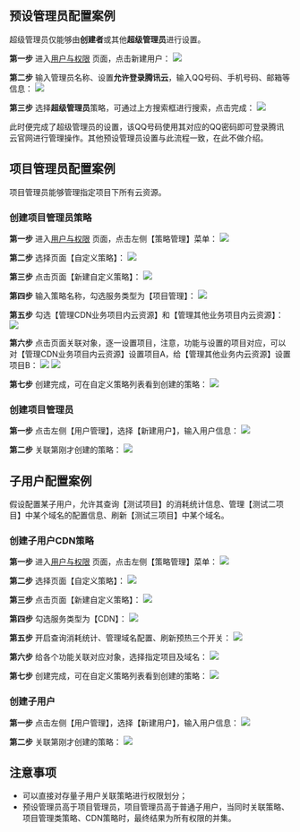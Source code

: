 ## 预设管理员配置案例

超级管理员仅能够由**创建者**或其他**超级管理员**进行设置。

**第一步** 进入[用户与权限](https://console.qcloud.com/cam) 页面，点击新建用户：
![](//mccdn.qcloud.com/static/img/f59bb157507257a5e2a0a32f3ca8198d/image.jpg)

**第二步** 输入管理员名称、设置**允许登录腾讯云**，输入QQ号码、手机号码、邮箱等信息：
![](//mccdn.qcloud.com/static/img/8a987fc8194761ba83410a6d7663486e/image.jpg)

**第三步** 选择**超级管理员**策略，可通过上方搜索框进行搜索，点击完成：
![](//mccdn.qcloud.com/static/img/8b2894a36804aee9406770014be7f135/image.jpg)

此时便完成了超级管理员的设置，该QQ号码使用其对应的QQ密码即可登录腾讯云官网进行管理操作。其他预设管理员设置与此流程一致，在此不做介绍。

## 项目管理员配置案例

项目管理员能够管理指定项目下所有云资源。
### 创建项目管理员策略
**第一步** 进入[用户与权限](https://console.qcloud.com/cam) 页面，点击左侧【策略管理】菜单：
![](//mccdn.qcloud.com/static/img/f5601dc0b52c06eb43711b53517c6a49/image.jpg)

**第二步**  选择页面【自定义策略】：
![](//mccdn.qcloud.com/static/img/b52c032e4cbfa8a6534084e32ee6c3c3/image.jpg)

**第三步** 点击页面【新建自定义策略】：
![](//mccdn.qcloud.com/static/img/d0a26dbda5a8159dc05cee8ff2132b72/image.jpg)

**第四步** 输入策略名称，勾选服务类型为【项目管理】：
![](//mccdn.qcloud.com/static/img/7d2f8ffa81dea40dbba660dc97f2051f/image.jpg)

**第五步** 勾选【管理CDN业务项目内云资源】和【管理其他业务项目内云资源】：
![](//mccdn.qcloud.com/static/img/9812e00b4e54f090aefa13bcccef0f8c/image.jpg)

**第六步** 点击页面关联对象，逐一设置项目，注意，功能与设置的项目对应，可以对【管理CDN业务项目内云资源】设置项目A，给【管理其他业务内云资源】设置项目B：
![](//mccdn.qcloud.com/static/img/38808b353006f663041996825bc04197/image.jpg)
![](//mccdn.qcloud.com/static/img/7df394da29f4e32b3ddba0c5fa7b2a78/image.jpg)

**第七步** 创建完成，可在自定义策略列表看到创建的策略：
![](//mccdn.qcloud.com/static/img/06ccd5d20f7995f6873c5fa7c6cc08e8/image.jpg)

### 创建项目管理员

**第一步** 点击左侧【用户管理】，选择【新建用户】，输入用户信息：
![](//mccdn.qcloud.com/static/img/9acc24b4ab50655d6e31eaf48f829060/image.jpg)

**第二步** 关联第刚才创建的策略：
![](//mccdn.qcloud.com/static/img/1fa9f41d334cc63f4a3c0f70972bccac/image.jpg)


## 子用户配置案例

假设配置某子用户，允许其查询【测试项目】的消耗统计信息、管理【测试二项目】中某个域名的配置信息、刷新【测试三项目】中某个域名。

### 创建子用户CDN策略
**第一步** 进入[用户与权限](https://console.qcloud.com/cam) 页面，点击左侧【策略管理】菜单：
![](//mccdn.qcloud.com/static/img/f5601dc0b52c06eb43711b53517c6a49/image.jpg)

**第二步**  选择页面【自定义策略】：
![](//mccdn.qcloud.com/static/img/b52c032e4cbfa8a6534084e32ee6c3c3/image.jpg)

**第三步** 点击页面【新建自定义策略】：
![](//mccdn.qcloud.com/static/img/d0a26dbda5a8159dc05cee8ff2132b72/image.jpg)

**第四步** 勾选服务类型为【CDN】：
![](//mccdn.qcloud.com/static/img/90f3b49ce08b1df09df84cc0bbae22a7/image.jpg)

**第五步** 开启查询消耗统计、管理域名配置、刷新预热三个开关：
![](//mccdn.qcloud.com/static/img/81154e54d924269601b7f53e59477a07/image.jpg)

**第六步** 给各个功能关联对应对象，选择指定项目及域名：
![](//mccdn.qcloud.com/static/img/209e544d87729f5d3935b050538a722f/image.jpg)

**第七步** 创建完成，可在自定义策略列表看到创建的策略：
![](//mccdn.qcloud.com/static/img/9e496d1623b0739dcae757710eecb4e6/image.jpg)


### 创建子用户

**第一步** 点击左侧【用户管理】，选择【新建用户】，输入用户信息：
![](//mccdn.qcloud.com/static/img/684f42f3e99ca5107d979c8bd7a4a8be/image.jpg)

**第二步** 关联第刚才创建的策略：
![](//mccdn.qcloud.com/static/img/38eff20c6cf9f656a6171a2109c14275/image.jpg)


## 注意事项

+ 可以直接对存量子用户关联策略进行权限划分；
+ 预设管理员高于项目管理员，项目管理员高于普通子用户，当同时关联策略、项目管理类策略、CDN策略时，最终结果为所有权限的并集。










